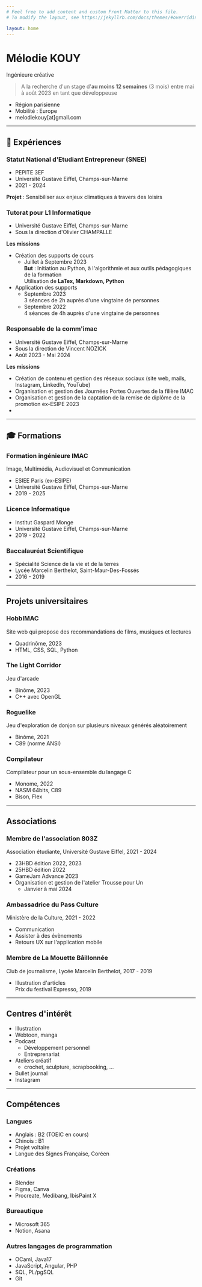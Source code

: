```yaml
---
# Feel free to add content and custom Front Matter to this file.
# To modify the layout, see https://jekyllrb.com/docs/themes/#overriding-theme-defaults

layout: home
---
```


# Mélodie KOUY
Ingénieure créative  
> A la recherche d'un stage d'**au moins 12 semaines** (3 mois) entre mai à août 2023 en tant que développeuse

- Région parisienne
- Mobilité : Europe
- melodiekouy[at]gmail.com

---

## 💼 Expériences
### Statut National d'Etudiant Entrepreneur (SNEE)
- PEPITE 3EF
- Université Gustave Eiffel, Champs-sur-Marne
- 2021 - 2024

**Projet** : Sensibiliser aux enjeux climatiques à travers des loisirs

### Tutorat pour L1 Informatique
- Université Gustave Eiffel, Champs-sur-Marne
- Sous la direction d'Olivier CHAMPALLE

**Les missions**
- Création des supports de cours  
    - Juillet à Septembre 2023  
    **But** : Initiation au Python, à l'algorithmie et aux outils pédagogiques de la formation  
    Utilisation de **LaTex, Markdown, Python**
- Application des supports
    - Septembre 2023  
        3 séances de 2h auprès d'une vingtaine de personnes
    - Septembre 2022  
        4 séances de 4h auprès d'une vingtaine de personnes

### Responsable de la comm'imac
- Université Gustave Eiffel, Champs-sur-Marne
- Sous la direction de Vincent NOZICK
- Août 2023 - Mai 2024

**Les missions**
- Création de contenu et gestion des réseaux sociaux (site web, mails, Instagram, LinkedIn, YouTube)
- Organisation et gestion des Journées Portes Ouvertes de la filière IMAC
- Organisation et gestion de la captation de la remise de diplôme de la promotion ex-ESIPE 2023
- 

--- 

## 🎓 Formations
### Formation ingénieure IMAC
Image, Multimédia, Audiovisuel et Communication
- ESIEE Paris (ex-ESIPE)
- Université Gustave Eiffel, Champs-sur-Marne
- 2019 - 2025

### Licence Informatique
- Institut Gaspard Monge
- Université Gustave Eiffel, Champs-sur-Marne
- 2019 - 2022

### Baccalauréat Scientifique
- Spécialité Science de la vie et de la terres
- Lycée Marcelin Berthelot, Saint-Maur-Des-Fossés
- 2016 - 2019

---

## Projets universitaires

### HobbIMAC
Site web qui propose des recommandations de films, musiques et lectures
- Quadrinôme, 2023
- HTML, CSS, SQL, Python

### The Light Corridor
Jeu d'arcade
- Binôme, 2023
- C++ avec OpenGL

### Roguelike
Jeu d'exploration de donjon sur plusieurs niveaux générés aléatoirement
- Binôme, 2021
- C89 (norme ANSI)

### Compilateur
Compilateur pour un sous-ensemble du langage C
- Monome, 2022
- NASM 64bits, C89
- Bison, Flex

---

## Associations
### Membre de l'association 803Z
Association étudiante, Université Gustave Eiffel, 2021 - 2024
- 23HBD édition 2022, 2023
- 25HBD édition 2022
- GameJam Advance 2023
- Organisation et gestion de l'atelier Trousse pour Un
    - Janvier à mai 2024

### Ambassadrice du Pass Culture
Ministère de la Culture, 2021 - 2022
- Communication
- Assister à des évènements
- Retours UX sur l'application mobile

### Membre de La Mouette Bâillonnée
Club de journalisme, Lycée Marcelin Berthelot, 2017 - 2019
- Illustration d'articles  
Prix du festival Expresso, 2019

--- 

## Centres d'intérêt
- Illustration
- Webtoon, manga
- Podcast
    - Développement personnel
    - Entreprenariat
- Ateliers créatif
    - crochet, sculpture, scrapbooking, ...
- Bullet journal
- Instagram

--- 

## Compétences
### Langues
- Anglais : B2 (TOEIC en cours)
- Chinois : B1
- Projet voltaire
- Langue des Signes Française, Coréen

### Créations
- Blender
- Figma, Canva
- Procreate, Medibang, IbisPaint X

### Bureautique
- Microsoft 365
- Notion, Asana

### Autres langages de programmation
- OCaml, Java17
- JavaScript, Angular, PHP
- SQL, PL/pgSQL
- Git